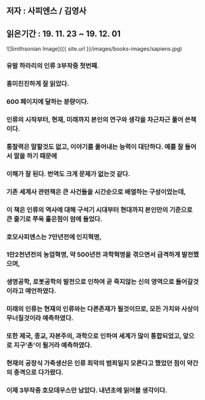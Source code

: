 ## 저자 : 사피엔스 / 김영사

## 읽은기간 : 19. 11. 23  ~ 19. 12. 01

![Smithsonian Image]({{ site.url }}/images/books-images/sapiens.jpg)

### 유발 하라리의 인류 3부작중 첫번째.

### 흥미진진하게 잘 읽었다.

### 600 페이지에 달하는 분량이다.

### 인류의 시작부터, 현재, 미래까지 본인의 연구와 생각을 차근차근 풀어 쓴책이다.

### 통찰력은 말할것도 없고, 이야기를 풀어내는 능력이 대단하다. 예를 잘 들어서 말을 하기 때문에

### 이해가 잘 된다. 번역도 크게 문제가 없는것 같다.

### 기존 세계사 관련책은 큰 사건들을 시간순으로 배열하는 구성이었는데,

### 이 책은 인류의 역사에 대해 구석기 시대부터 현대까지 본인만의 기준으로 큰 줄기로 쭈욱 훑은점이 맘에 들었다.

### 호모사피엔스는 7만년전에 인지혁명,

### 1만2천년전의 농업혁명, 약 500년전 과학혁명을 겪으면서 급격하게 발전했으며,

### 생명공학, 로봇공학의 발전으로 인하여 곧 죽지않는 신의 영역으로 들어갈것이라고 예언하였다.

### 미래의 인류는 현재의 인류와는 다른존재가 될것이므로, 모든 가치와 사상이 무너질것이라 예측하였다.

### 또한 제국, 종교, 자본주의, 과학으로 인하여 세계가 많이 통합되었고, 앞으로 지구'촌'이 될거라 예측하였다.

### 현재의 공장식 가축생산은 인류 최악의 범죄일지 모른다고 했었던 점이 약간의 충격으로 다가왔다.

### 이제 3부작중 호모데우스만 남았다. 내년초에 읽어볼 생각이다.

